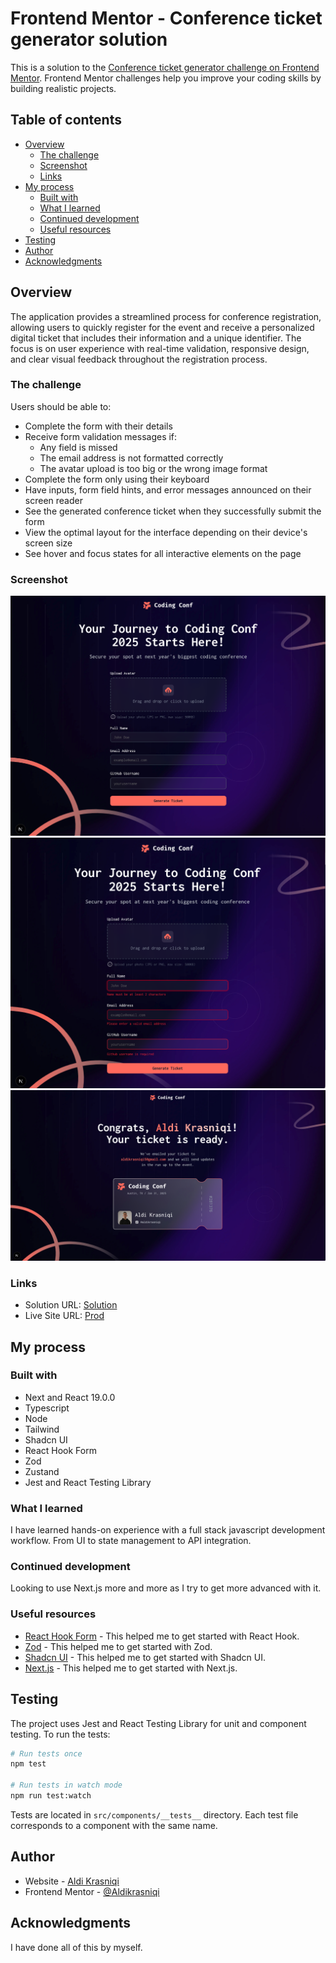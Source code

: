 # Frontend Mentor - Conference ticket generator solution

This is a solution to the [Conference ticket generator challenge on Frontend Mentor](https://www.frontendmentor.io/challenges/conference-ticket-generator-oq5gFIU12w). Frontend Mentor challenges help you improve your coding skills by building realistic projects.

## Table of contents

- [Overview](#overview)
  - [The challenge](#the-challenge)
  - [Screenshot](#screenshot)
  - [Links](#links)
- [My process](#my-process)
  - [Built with](#built-with)
  - [What I learned](#what-i-learned)
  - [Continued development](#continued-development)
  - [Useful resources](#useful-resources)
- [Testing](#testing)
- [Author](#author)
- [Acknowledgments](#acknowledgments)

## Overview

The application provides a streamlined process for conference registration, allowing users to quickly register for the event and receive a personalized digital ticket that includes their information and a unique identifier. The focus is on user experience with real-time validation, responsive design, and clear visual feedback throughout the registration process.

### The challenge

Users should be able to:

- Complete the form with their details
- Receive form validation messages if:
  - Any field is missed
  - The email address is not formatted correctly
  - The avatar upload is too big or the wrong image format
- Complete the form only using their keyboard
- Have inputs, form field hints, and error messages announced on their screen reader
- See the generated conference ticket when they successfully submit the form
- View the optimal layout for the interface depending on their device's screen size
- See hover and focus states for all interactive elements on the page

### Screenshot

![Registration Form](./registration.png)
![Error state](./error-state.png)
![Ticket](./ticket.png)

### Links

- Solution URL: [Solution](https://github.com/Aldikrasniqi/next-conf-registration)
- Live Site URL: [Prod](https://next-conf-registration.vercel.app)

## My process

### Built with

- Next and React 19.0.0
- Typescript
- Node
- Tailwind
- Shadcn UI
- React Hook Form
- Zod
- Zustand
- Jest and React Testing Library

### What I learned

I have learned hands-on experience with a full stack javascript development workflow. From UI to state management to API integration.

### Continued development

Looking to use Next.js more and more as I try to get more advanced with it.

### Useful resources

- [React Hook Form](https://react-hook-form.com/) - This helped me to get started with React Hook.
- [Zod](https://zod.dev/) - This helped me to get started with Zod.
- [Shadcn UI](https://ui.shadcn.com/) - This helped me to get started with Shadcn UI.
- [Next.js](https://nextjs.org/) - This helped me to get started with Next.js.

## Testing

The project uses Jest and React Testing Library for unit and component testing. To run the tests:

```bash
# Run tests once
npm test

# Run tests in watch mode
npm run test:watch
```

Tests are located in `src/components/__tests__` directory. Each test file corresponds to a component with the same name.

## Author

- Website - [Aldi Krasniqi](https://www.aldikrasniqi.tech)
- Frontend Mentor - [@Aldikrasniqi](https://www.frontendmentor.io/profile/Aldikrasniqi)

## Acknowledgments

I have done all of this by myself.
